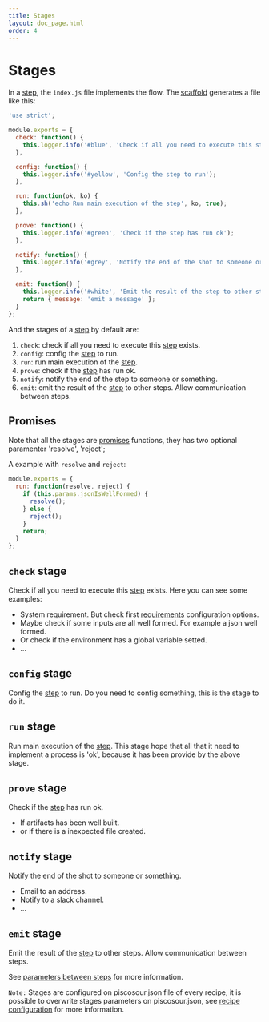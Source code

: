 ```yaml
---
title: Stages
layout: doc_page.html
order: 4
---
```


# Stages

In a [step](./02-steps.md), the `index.js` file implements the flow. The [scaffold](./02-steps.md#scaffold) generates a file like this:

```javascript
'use strict';

module.exports = {
  check: function() {
    this.logger.info('#blue', 'Check if all you need to execute this step exists');
  },

  config: function() {
    this.logger.info('#yellow', 'Config the step to run');
  },

  run: function(ok, ko) {
    this.sh('echo Run main execution of the step', ko, true);
  },

  prove: function() {
    this.logger.info('#green', 'Check if the step has run ok');
  },

  notify: function() {
    this.logger.info('#grey', 'Notify the end of the shot to someone or something');
  },

  emit: function() {
    this.logger.info('#white', 'Emit the result of the step to other steps. Allow communication between steps');
    return { message: 'emit a message' };
  }
};
```

And the stages of a [step](./02-steps.md) by default are:

1. `check`: check if all you need to execute this [step](./02-steps.md) exists.
1. `config`: config the [step](./02-steps.md) to run.
1. `run`: run main execution of the [step](./02-steps.md).
1. `prove`: check if the [step](./02-steps.md) has run ok.
1. `notify`: notify the end of the step to someone or something.
1. `emit`: emit the result of the [step](./02-steps.md) to other steps. Allow communication between steps.

## Promises

Note that all the stages are [promises](https://developer.mozilla.org/en-US/docs/Web/JavaScript/Reference/Global_Objects/Promise) functions, they has two optional paramenter 'resolve', 'reject';

A example with `resolve` and `reject`:

```javascript
module.exports = {
  run: function(resolve, reject) {
    if (this.params.jsonIsWellFormed) {
      resolve();
    } else {
      reject();
    }
    return;
  }
};
```

## `check` stage

Check if all you need to execute this [step](./02-steps.md) exists. Here you can see some examples:

- System requirement. But check first [requirements](./10-requirements.md) configuration options.
- Maybe check if some inputs are all well formed. For example a json well formed.
- Or check if the environment has a global variable setted.
- ...

## `config` stage

Config the [step](./02-steps.md) to run. Do you need to config something, this is the stage to do it.

## `run` stage

Run main execution of the [step](./02-steps.md). This stage hope that all that it need to implement a process is 'ok', because it has been provide by the above stage.

## `prove` stage

Check if the [step](./02-steps.md) has run ok.

- If artifacts has been well built.
- or if there is a inexpected file created.

## `notify` stage

Notify the end of the shot to someone or something.

- Email to an address.
- Notify to a slack channel.
- ...

## `emit` stage

Emit the result of the [step](./02-steps.md) to other steps. Allow communication between steps.

See [parameters between steps](./08-parameters_between_steps.md) for more information.

`Note:` Stages are configured on piscosour.json file of every recipe, it is possible to overwrite stages parameters on piscosour.json, see [recipe configuration](./11-configuration.md) for more information. 